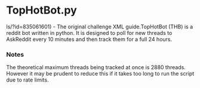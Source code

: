 # TopHotBot.py
ls/?id=835061601) - The original challenge XML guide.TopHotBot (THB) is a reddit bot written in python.
It is designed to poll for new threads to AskReddit every 10 minutes and then track them for a full 24 hours.

### Notes
The theoretical maximum threads being tracked at once is 2880 threads.
However it may be prudent to reduce this if it takes too long to run the script due to rate limits.